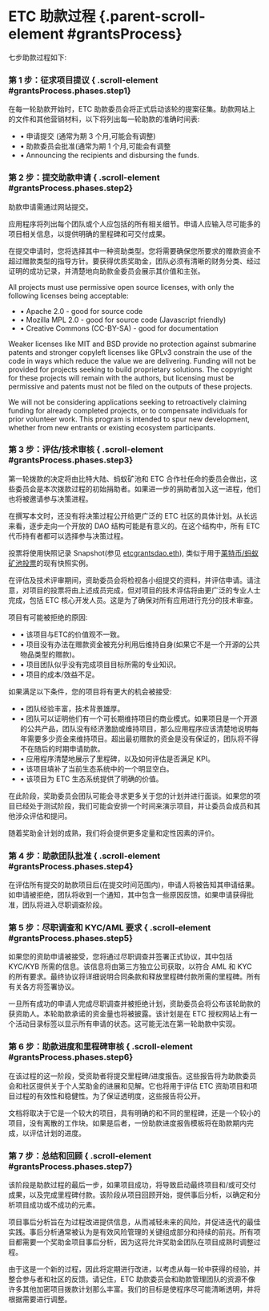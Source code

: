 # ETC 助款过程 {.parent-scroll-element #grantsProcess}

七步助款过程如下:

### 第 1 步：征求项目提议 { .scroll-element #grantsProcess.phases.step1}

在每一轮助款开始时，ETC 助款委员会将正式启动该轮的提案征集。助款网站上的文件和其他营销材料，以下将列出每一轮助款的准确时间表:

- • 申请提交 (通常为期 3 个月,可能会有调整)
- • 助款委员会批准(通常为期 1 个月,可能会有调整
- • Announcing the recipients and disbursing the funds.

### 第 2 步：提交助款申请 { .scroll-element #grantsProcess.phases.step2}

助款申请需通过网站提交。

应用程序将列出每个团队或个人应包括的所有相关细节。申请人应输入尽可能多的项目相关信息，以提供明确的里程碑和可交付成果。

在提交申请时，您将选择其中一种资助类型。您将需要确保您所要求的赠款资金不超过赠款类型的指导方针。要获得优质奖助金，团队必须有清晰的财务分类、经过证明的成功记录，并清楚地向助款金委员会展示其价值和主张。

All projects must use permissive open source licenses, with only the following licenses being acceptable:

- • Apache 2.0 - good for source code
- • Mozilla MPL 2.0 - good for source code (Javascript friendly)
- • Creative Commons (CC-BY-SA) - good for documentation

Weaker licenses like MIT and BSD provide no protection against submarine patents and stronger copyleft licenses like GPLv3 constrain the use of the code in ways which reduce the value we are delivering. Funding will not be provided for projects seeking to build proprietary solutions. The copyright for these projects will remain with the authors, but licensing must be permissive and patents must not be filed on the outputs of these projects.

We will not be considering applications seeking to retroactively claiming funding for already completed projects, or to compensate individuals for prior volunteer work. This program is intended to spur new development, whether from new entrants or existing ecosystem participants.

### 第 3 步：评估/技术审核 { .scroll-element #grantsProcess.phases.step3}

第一轮拨款的决定将由比特大陆、蚂蚁矿池和 ETC 合作社任命的委员会做出，这些委员会是本次拨款过程的初始捐助者。如果进一步的捐助者加入这一进程，他们也将被邀请参与决策进程。

在撰写本文时，还没有将决策过程公开给更广泛的 ETC 社区的具体计划。从长远来看，逐步走向一个开放的 DAO 结构可能是有意义的。在这个结构中，所有 ETC 代币持有者都可以选择参与决策过程。

投票将使用快照记录 Snapshot(参见 [etcgrantsdao.eth](https://snapshot.org/#/etcgrantsdao.eth)), 类似于用于[莱特币/蚂蚁矿池投票](https://snapshot.org/#/litecoin-antpool-dao.eth)的现有快照实例。

在评估及技术评审期间，资助委员会将检视各小组提交的资料，并评估申请。请注意，对项目的投票将由上述成员完成，但对项目的技术评估将由更广泛的专业人士完成，包括 ETC 核心开发人员。这是为了确保对所有应用进行充分的技术审查。

项目有可能被拒绝的原因:

- • 该项目与ETC的价值观不一致。
- • 项目没有办法在赠款资金被充分利用后维持自身(如果它不是一个开源的公共物品类型的赠款)。
- • 项目团队似乎没有完成项目目标所需的专业知识。
- • 项目的成本/效益不足。

如果满足以下条件，您的项目将有更大的机会被接受:

- • 团队经验丰富，技术背景雄厚。
- • 团队可以证明他们有一个可长期维持项目的商业模式。如果项目是一个开源的公共产品，团队没有经济激励或维持项目，那么应用程序应该清楚地说明每年需要多少资金来维持项目。超出最初赠款的资金是没有保证的，团队将不得不在随后的时期申请助款。
- • 应用程序清楚地展示了里程碑，以及如何评估是否满足 KPI。
- • 该项目填补了当前生态系统中的一个明显空白。
- • 该项目为 ETC 生态系统提供了明确的价值。

在此阶段，奖助委员会团队可能会寻求更多关于您的计划并进行面谈。如果您的项目已经处于测试阶段，我们可能会安排一个时间来演示项目，并让委员会成员和其他涉众评估和提问。

随着奖助金计划的成熟，我们将会提供更多定量和定性因素的评价。

### 第 4 步：助款团队批准 { .scroll-element #grantsProcess.phases.step4}

在评估所有提交的助款项目后(在提交时间范围内)，申请人将被告知其申请结果。如申请被拒绝，团队将收到一个通知，其中包含一些原因反馈。如果申请获得批准，团队将进入尽职调查阶段。

### 第 5 步：尽职调查和 KYC/AML 要求 { .scroll-element #grantsProcess.phases.step5}

如果您的资助申请被接受，您将通过尽职调查并签署正式协议，其中包括 KYC/KYB 所需的信息。该信息将由第三方独立公司获取，以符合 AML 和 KYC 的所有要求。最终协议将详细说明合同条款和释放里程碑付款所需的里程碑。所有有关各方将签署协议。

一旦所有成功的申请人完成尽职调查并被拒绝计划，资助委员会将公布该轮助款的获资助人。本轮助款承诺的资金量也将被披露。该计划是在 ETC 授权网站上有一个活动目录标签以显示所有申请的状态。这可能无法在第一轮助款中实现。

### 第 6 步：助款进度和里程碑审核 { .scroll-element #grantsProcess.phases.step6}

在该过程的这一阶段，受资助者将提交里程碑/进度报告。这些报告将为助款委员会和社区提供关于个人奖助金的进展和见解。它也将用于评估 ETC 资助项目和项目过程的有效性和稳健性。为了保证透明度，这些报告将公开。

文档将取决于它是一个较大的项目，具有明确的和不同的里程碑，还是一个较小的项目，没有离散的工作块。如果是后者，一份助款进度报告模板将在助款期内完成，以评估计划的进度。

### 第 7 步：总结和回顾 { .scroll-element #grantsProcess.phases.step7}

该阶段是助款过程的最后一步，如果项目成功，将导致启动最终项目和/或可交付成果，以及完成里程碑付款。该阶段从项目回顾开始，提供事后分析，以确定和分析项目成功或不成功的元素。

项目事后分析旨在为过程改进提供信息，从而减轻未来的风险，并促进迭代的最佳实践。事后分析通常被认为是有效风险管理的关键组成部分和持续的前兆。所有项目都需要一个奖助金项目事后分析，因为这将允许奖助金团队在项目成熟时调整过程。

由于这是一个新的过程，因此将定期进行改进，以考虑从每一轮中获得的经验，并整合参与者和社区的反馈。请记住，ETC 助款委员会和助款管理团队的资源不像许多其他加密项目拨款计划那么丰富。我们的目标是使程序尽可能清晰透明，并将根据需要进行调整。
